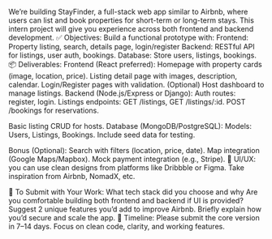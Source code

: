 We’re building StayFinder, a full-stack web app similar to Airbnb, where users can list and book properties for short-term or long-term stays. This intern project will give you experience across both frontend and backend development.
✅ Objectives:
Build a functional prototype with:
Frontend: Property listing, search, details page, login/register
Backend: RESTful API for listings, user auth, bookings.
Database: Store users, listings, bookings.
📦 Deliverables:
Frontend (React preferred):
Homepage with property cards (image, location, price).
Listing detail page with images, description, calendar.
Login/Register pages with validation.
(Optional) Host dashboard to manage listings.
Backend (Node.js/Express or Django):
Auth routes: register, login.
Listings endpoints: GET /listings, GET /listings/:id.
POST /bookings for reservations.

Basic listing CRUD for hosts.
Database (MongoDB/PostgreSQL):
Models: Users, Listings, Bookings.
Include seed data for testing.

Bonus (Optional):
Search with filters (location, price, date).
Map integration (Google Maps/Mapbox).
Mock payment integration (e.g., Stripe).
🎨 UI/UX:
 you can use clean designs from platforms like Dribbble or Figma. Take inspiration from Airbnb, NomadX, etc.

🧠 To Submit with Your Work:
What tech stack did you choose and why
Are you comfortable building both frontend and backend if UI is provided?
Suggest 2 unique features you’d add to improve Airbnb.
Briefly explain how you’d secure and scale the app.
📅 Timeline:
Please submit the core version in 7–14 days. Focus on clean code, clarity, and working features.


